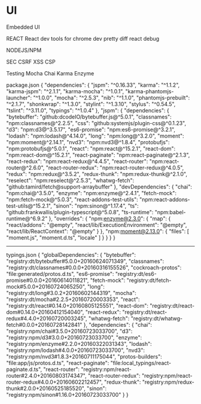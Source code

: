 # UI
Embedded UI

REACT
  React dev tools for chrome dev
  pretty diff
  react debug
  

NODEJS/NPM

SEC
  CSRF
  XSS
  CSP


Testing
  Mocha
  Chai
  Karma
  Enzyme

package.json
{
  "dependencies": {
    "jspm": "^0.16.33",
    "karma": "^1.1.2",
    "karma-jspm": "^2.1.1",
    "karma-mocha": "^1.0.1",
    "karma-phantomjs-launcher": "^1.0.0",
    "mocha": "^2.5.3",
    "nib": "^1.1.0",
    "phantomjs-prebuilt": "^2.1.7",
    "shonkwrap": "^1.3.0",
    "stylint": "^1.3.10",
    "stylus": "^0.54.5",
    "tslint": "^3.11.0",
    "typings": "^1.0.4"
  },
  "jspm": {
    "dependencies": {
      "bytebuffer": "github:dcodeIO/bytebuffer.js@^5.0.1",
      "classnames": "npm:classnames@^2.2.5",
      "css": "github:systemjs/plugin-css@^0.1.23",
      "d3": "npm:d3@^3.5.17",
      "es6-promise": "npm:es6-promise@^3.2.1",
      "lodash": "npm:lodash@^4.14.0",
      "long": "npm:long@^3.2.0",
      "moment": "npm:moment@^2.14.1",
      "nvd3": "npm:nvd3@^1.8.4",
      "protobufjs": "npm:protobufjs@^5.0.1",
      "react": "npm:react@^15.2.1",
      "react-dom": "npm:react-dom@^15.2.1",
      "react-paginate": "npm:react-paginate@^2.1.3",
      "react-redux": "npm:react-redux@^4.4.5",
      "react-router": "npm:react-router@^2.6.0",
      "react-router-redux": "npm:react-router-redux@^4.0.5",
      "redux": "npm:redux@^3.5.2",
      "redux-thunk": "npm:redux-thunk@^2.1.0",
      "reselect": "npm:reselect@^2.5.3",
      "whatwg-fetch": "github:tamird/fetch@support-arraybuffer"
    },
    "devDependencies": {
      "chai": "npm:chai@^3.5.0",
      "enzyme": "npm:enzyme@^2.4.1",
      "fetch-mock": "npm:fetch-mock@^5.0.3",
      "react-addons-test-utils": "npm:react-addons-test-utils@^15.2.1",
      "sinon": "npm:sinon@^1.17.4",
      "ts": "github:frankwallis/plugin-typescript@^5.0.8",
      "ts-runtime": "npm:babel-runtime@^6.9.2"
    },
    "overrides": {
      "npm:enzyme@2.3.0": {
        "map": {
          "react/addons": "@empty",
          "react/lib/ExecutionEnvironment": "@empty",
          "react/lib/ReactContext": "@empty"
        }
      },
      "npm:moment@2.13.0": {
        "files": [
          "moment.js",
          "moment.d.ts",
          "locale"
        ]
      }
    }
  }
}





****

typings.json
{
  "globalDependencies": {
    "bytebuffer": "registry:dt/bytebuffer#5.0.0+20160624071349",
    "classnames": "registry:dt/classnames#0.0.0+20160316155526",
    "cockroach-protos": "file:generated/protos.d.ts",
    "es6-promise": "registry:dt/es6-promise#0.0.0+20160614011821",
    "fetch-mock": "registry:dt/fetch-mock#5.0.0+20160724065250",
    "long": "registry:dt/long#3.0.2+20160602144319",
    "mocha": "registry:dt/mocha#2.2.5+20160720003353",
    "react": "registry:dt/react#0.14.0+20160805125551",
    "react-dom": "registry:dt/react-dom#0.14.0+20160412154040",
    "react-redux": "registry:dt/react-redux#4.4.0+20160720003245",
    "whatwg-fetch": "registry:dt/whatwg-fetch#0.0.0+20160728142841"
  },
  "dependencies": {
    "chai": "registry:npm/chai#3.5.0+20160723033700",
    "d3": "registry:npm/d3#3.0.0+20160723033700",
    "enzyme": "registry:npm/enzyme#2.2.0+20160322031343",
    "lodash": "registry:npm/lodash#4.0.0+20160723033700",
    "nvd3": "registry:npm/nvd3#1.8.3+20160711175044",
    "protos-builders": "file:app/js/protos.d.ts",
    "react-paginate": "file:local_typings/react-paginate.d.ts",
    "react-router": "registry:npm/react-router#2.4.0+20160803174347",
    "react-router-redux": "registry:npm/react-router-redux#4.0.0+20160602212457",
    "redux-thunk": "registry:npm/redux-thunk#2.0.0+20160525185520",
    "sinon": "registry:npm/sinon#1.16.0+20160723033700"
  }
}
